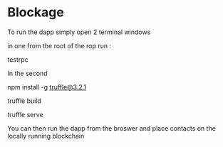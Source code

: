 # Blockage

To run the dapp simply open 2 terminal windows

in one from the root of the rop run : 

testrpc 

In the second 

npm install -g truffle@3.2.1

truffle build

truffle serve

You can then run the dapp from the broswer and place contacts on the locally running blockchain